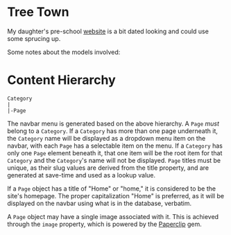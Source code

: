 Tree Town
===

My daughter's pre-school [website](http://www.treetown-coop.org) is a bit dated looking and could use some sprucing up.

Some notes about the models involved:

Content Hierarchy
===

```
Category
|
|-Page
```

The navbar menu is generated based on the above hierarchy. A `Page` *must* belong to a `Category`. If a `Category` has more than one page underneath it, the `Category` name will be displayed as a dropdown menu item on the navbar, with each `Page` has a selectable item on the menu. If a `Category` has only one `Page` element beneath it, that one item will be the root item for that `Category` and the `Category`'s name will not be displayed. `Page` titles must be unique, as their slug values are derived from the title property, and are generated at save-time and used as a lookup value.

If a `Page` object has a title of "Home" or "home," it is considered to be the site's homepage. The proper capitalization "Home" is preferred, as it will be displayed on the navbar using what is in the database, verbatim.

A `Page` object may have a single image associated with it. This is achieved through the `image` property, which is powered by the [Paperclip](https://github.com/thoughtbot/paperclip) gem.

~~~A `Page` object can be marked as `feature?` and have its blurb and image presented on the homepage. Only three features will be visible on the homepage, and the top three pages marked as `feature? == true` will be visible. The featured pages are sorted by most recently modified.~~~
